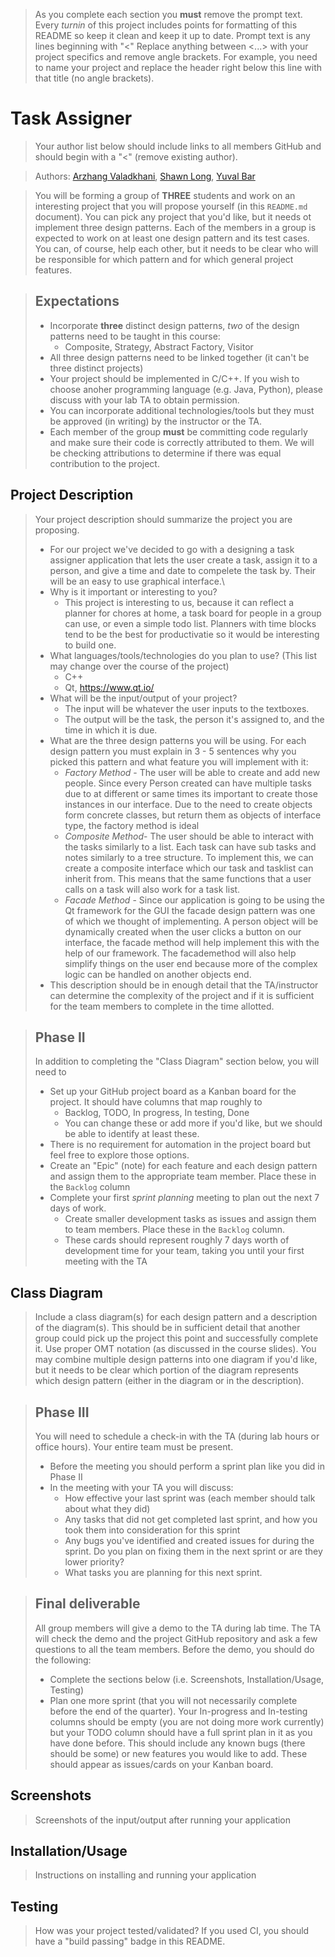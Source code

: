  > As you complete each section you **must** remove the prompt text. Every *turnin* of this project includes points for formatting of this README so keep it clean and keep it up to date. 
 > Prompt text is any lines beginning with "\<"
 > Replace anything between \<...\> with your project specifics and remove angle brackets. For example, you need to name your project and replace the header right below this line with that title (no angle brackets). 
# Task Assigner
 > Your author list below should include links to all members GitHub and should begin with a "\<" (remove existing author).
 
 > Authors: [Arzhang Valadkhani](https://github.com/arzhangv), [Shawn Long](https://github.com/shawnlong636), [Yuval Bar](https://github.com/yuval4597)
 
 > You will be forming a group of **THREE** students and work on an interesting project that you will propose yourself (in this `README.md` document). You can pick any project that you'd like, but it needs ot implement three design patterns. Each of the members in a group is expected to work on at least one design pattern and its test cases. You can, of course, help each other, but it needs to be clear who will be responsible for which pattern and for which general project features.
 
 > ## Expectations
 > * Incorporate **three** distinct design patterns, *two* of the design patterns need to be taught in this course:
 >   * Composite, Strategy, Abstract Factory, Visitor
 > * All three design patterns need to be linked together (it can't be three distinct projects)
 > * Your project should be implemented in C/C++. If you wish to choose anoher programming language (e.g. Java, Python), please discuss with your lab TA to obtain permission.
 > * You can incorporate additional technologies/tools but they must be approved (in writing) by the instructor or the TA.
 > * Each member of the group **must** be committing code regularly and make sure their code is correctly attributed to them. We will be checking attributions to determine if there was equal contribution to the project.

## Project Description
 > Your project description should summarize the project you are proposing.
> * For our project we've decided to go with a designing a task assigner application that lets the user create a task, assign it to a person, and give a time and date to compelete the task by. Their will be an easy to use graphical interface.\
 > * Why is it important or interesting to you?
 >   - This project is interesting to us, because it can reflect a planner for chores at home, a task board for people in a group can use, or even a simple todo list. Planners with time blocks tend to be the best for productivatie so it would be interesting to build one. 
 > * What languages/tools/technologies do you plan to use? (This list may change over the course of the project)
 >   - C++ 
 >   - Qt, https://www.qt.io/ 
 > * What will be the input/output of your project?
 >   - The input will be whatever the user inputs to the textboxes.
 >   - The output will be the task, the person it's assigned to, and the time in which it is due.
 > * What are the three design patterns you will be using. For each design pattern you must explain in 3 - 5 sentences why you picked this pattern and what feature you will implement with it:
 >   - *Factory Method* - The user will be able to create and add new people. Since every Person created can have multiple tasks due to at different or same times its important to create those instances in our interface. Due to the need to create objects form concrete classes, but return them as objects of interface type, the factory method is ideal
 >   - *Composite Method*- The user should be able to interact with the tasks similarly to a list. Each task can have sub tasks and notes similarly to a tree structure. To implement this, we can create a composite interface which our task and tasklist can inherit from. This means that the same functions that a user calls on a task will also work for a task list.
 >   - *Facade Method* - Since our application is going to be using the Qt framework for the GUI the facade design pattern was one of which we thought of implementing. A person object will be dynamically created when the user clicks a button on our interface, the facade method will help implement this with the help of our framework. The facademethod will also help simplify things on the user end because more of the complex logic can be handled on another objects end. 
 > * This description should be in enough detail that the TA/instructor can determine the complexity of the project and if it is sufficient for the team members to complete in the time allotted. 

 > ## Phase II
 > In addition to completing the "Class Diagram" section below, you will need to 
 > * Set up your GitHub project board as a Kanban board for the project. It should have columns that map roughly to 
 >   * Backlog, TODO, In progress, In testing, Done
 >   * You can change these or add more if you'd like, but we should be able to identify at least these.
 > * There is no requirement for automation in the project board but feel free to explore those options.
 > * Create an "Epic" (note) for each feature and each design pattern and assign them to the appropriate team member. Place these in the `Backlog` column
 > * Complete your first *sprint planning* meeting to plan out the next 7 days of work.
 >   * Create smaller development tasks as issues and assign them to team members. Place these in the `Backlog` column.
 >   * These cards should represent roughly 7 days worth of development time for your team, taking you until your first meeting with the TA
## Class Diagram
 > Include a class diagram(s) for each design pattern and a description of the diagram(s). This should be in sufficient detail that another group could pick up the project this point and successfully complete it. Use proper OMT notation (as discussed in the course slides). You may combine multiple design patterns into one diagram if you'd like, but it needs to be clear which portion of the diagram represents which design pattern (either in the diagram or in the description). 
 
 > ## Phase III
 > You will need to schedule a check-in with the TA (during lab hours or office hours). Your entire team must be present. 
 > * Before the meeting you should perform a sprint plan like you did in Phase II
 > * In the meeting with your TA you will discuss: 
 >   - How effective your last sprint was (each member should talk about what they did)
 >   - Any tasks that did not get completed last sprint, and how you took them into consideration for this sprint
 >   - Any bugs you've identified and created issues for during the sprint. Do you plan on fixing them in the next sprint or are they lower priority?
 >   - What tasks you are planning for this next sprint.

 > ## Final deliverable
 > All group members will give a demo to the TA during lab time. The TA will check the demo and the project GitHub repository and ask a few questions to all the team members. 
 > Before the demo, you should do the following:
 > * Complete the sections below (i.e. Screenshots, Installation/Usage, Testing)
 > * Plan one more sprint (that you will not necessarily complete before the end of the quarter). Your In-progress and In-testing columns should be empty (you are not doing more work currently) but your TODO column should have a full sprint plan in it as you have done before. This should include any known bugs (there should be some) or new features you would like to add. These should appear as issues/cards on your Kanban board. 
 ## Screenshots
 > Screenshots of the input/output after running your application
 ## Installation/Usage
 > Instructions on installing and running your application
 ## Testing
 > How was your project tested/validated? If you used CI, you should have a "build passing" badge in this README.
 
